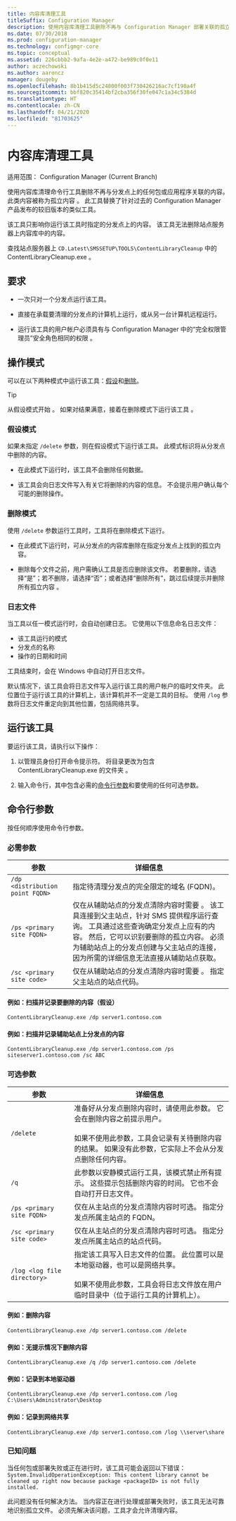 ```yaml
---
title: 内容库清理工具
titleSuffix: Configuration Manager
description: 使用内容库清理工具删除不再与 Configuration Manager 部署关联的孤立内容。
ms.date: 07/30/2018
ms.prod: configuration-manager
ms.technology: configmgr-core
ms.topic: conceptual
ms.assetid: 226cbbb2-9afa-4e2e-a472-be989c0f0e11
author: aczechowski
ms.author: aaroncz
manager: dougeby
ms.openlocfilehash: 8b1b415d5c24800f003f730426216ac7cf190a4f
ms.sourcegitcommit: bbf820c35414bf2cba356f30fe047c1a34c5384d
ms.translationtype: HT
ms.contentlocale: zh-CN
ms.lasthandoff: 04/21/2020
ms.locfileid: "81703625"
---
```

# <a name="content-library-cleanup-tool"></a>内容库清理工具

适用范围：  Configuration Manager (Current Branch)

使用内容库清理命令行工具删除不再与分发点上的任何包或应用程序关联的内容。 此类内容被称为孤立内容  。 此工具替换了针对过去的 Configuration Manager 产品发布的较旧版本的类似工具。  

该工具只影响你运行该工具时指定的分发点上的内容。 该工具无法删除站点服务器上内容库中的内容。

查找站点服务器上 `CD.Latest\SMSSETUP\TOOLS\ContentLibraryCleanup` 中的 ContentLibraryCleanup.exe  。



## <a name="requirements"></a>要求  

- 一次只对一个分发点运行该工具。  

- 直接在承载要清理的分发点的计算机上运行，或从另一台计算机远程运行。  

- 运行该工具的用户帐户必须具有与 Configuration Manager 中的“完全权限管理员”安全角色相同的权限  。  



## <a name="modes-of-operation"></a>操作模式

可以在以下两种模式中运行该工具：[假设](#what-if-mode)和[删除](#delete-mode)。

> [!Tip]  
> 从假设模式开始  。 如果对结果满意，接着在删除模式下运行该工具  。  


### <a name="what-if-mode"></a>假设模式   

如果未指定 `/delete` 参数，则在假设模式下运行该工具。 此模式标识将从分发点中删除的内容。

- 在此模式下运行时，该工具不会删除任何数据。  

- 该工具会向日志文件写入有关它将删除的内容的信息。 不会提示用户确认每个可能的删除操作。  


### <a name="delete-mode"></a>删除模式   

使用 `/delete` 参数运行工具时，工具将在删除模式下运行。

- 在此模式下运行时，可从分发点的内容库删除在指定分发点上找到的孤立内容。  

- 删除每个文件之前，用户需确认工具是否应删除该文件。 若要删除，请选择“是”；若不删除，请选择“否”；或者选择“删除所有”，跳过后续提示并删除所有孤立内容    。  


### <a name="log-file"></a>日志文件

当工具以任一模式运行时，会自动创建日志。 它使用以下信息命名日志文件： 
- 该工具运行的模式  
- 分发点的名称  
- 操作的日期和时间  

工具结束时，会在 Windows 中自动打开日志文件。 

默认情况下，该工具会将日志文件写入运行该工具的用户帐户的临时文件夹。 此位置位于运行该工具的计算机上，该计算机并不一定是工具的目标。 使用 `/log` 参数将日志文件重定向到其他位置，包括网络共享。



## <a name="run-the-tool"></a>运行该工具

要运行该工具，请执行以下操作： 

1. 以管理员身份打开命令提示符。 将目录更改为包含 ContentLibraryCleanup.exe 的文件夹  。  

2. 输入命令行，其中包含必需的[命令行参数](#bkmk_params)和要使用的任何可选参数。



## <a name="command-line-parameters"></a><a name="bkmk_params"></a>命令行参数  

按任何顺序使用命令行参数。   

### <a name="required-parameters"></a>必需参数

|参数|详细信息|
|---------|-------|
| `/dp <distribution point FQDN>`  | 指定待清理分发点的完全限定的域名 (FQDN)。 |
| `/ps <primary site FQDN>` | 仅在从辅助站点的分发点清除内容时需要  。 该工具连接到父主站点，针对 SMS 提供程序运行查询。 工具通过这些查询确定分发点上应有的内容。 然后，它可以识别要删除的孤立内容。 必须为辅助站点上的分发点创建与父主站点的连接，因为所需的详细信息无法直接从辅助站点获取。|
| `/sc <primary site code>`  | 仅在从辅助站点的分发点清除内容时需要  。 指定父主站点的站点代码。 |

#### <a name="example-scan-and-log-what-content-it-would-delete-what-if"></a>例如：扫描并记录要删除的内容（假设）
`ContentLibraryCleanup.exe /dp server1.contoso.com`

#### <a name="example-scan-and-log-content-for-a-dp-at-a-secondary-site"></a>例如：扫描并记录辅助站点上分发点的内容
`ContentLibraryCleanup.exe /dp server1.contoso.com /ps siteserver1.contoso.com /sc ABC` 


### <a name="optional-parameters"></a>可选参数

|参数|详细信息|
|---------|-------|
|`/delete`| 准备好从分发点删除内容时，请使用此参数。 它会在删除内容之前提示用户。 </br></br> 如果不使用此参数，工具会记录有关待删除内容的结果。 如果没有此参数，它实际上不会从分发点删除任何内容。 |
| `/q` | 此参数以安静模式运行工具，该模式禁止所有提示。 这些提示包括删除内容的时间。 它也不会自动打开日志文件。 |
| `/ps <primary site FQDN>` | 仅在从主站点的分发点清除内容时可选。 指定分发点所属主站点的 FQDN。 |
| `/sc <primary site code>` | 仅在从主站点的分发点清除内容时可选。 指定分发点所属主站点的站点代码。 |
| `/log <log file directory>` | 指定该工具写入日志文件的位置。 此位置可以是本地驱动器，也可以是网络共享。</br></br> 如果不使用此参数，工具会将日志文件放在用户临时目录中（位于运行工具的计算机上）。|

#### <a name="example-delete-content"></a>例如：删除内容 
`ContentLibraryCleanup.exe /dp server1.contoso.com /delete`

#### <a name="example-delete-content-without-prompts"></a>例如：无提示情况下删除内容
`ContentLibraryCleanup.exe /q /dp server1.contoso.com /delete` 

#### <a name="example-log-to-local-drive"></a>例如：记录到本地驱动器
`ContentLibraryCleanup.exe /dp server1.contoso.com /log C:\Users\Administrator\Desktop` 

#### <a name="example-log-to-network-share"></a>例如：记录到网络共享
`ContentLibraryCleanup.exe /dp server1.contoso.com /log \\server\share`


### <a name="known-issue"></a>已知问题

当任何包或部署失败或正在进行时，该工具可能会返回以下错误：`System.InvalidOperationException: This content library cannot be cleaned up right now because package <packageID> is not fully installed.`

此问题没有任何解决方法。 当内容正在进行处理或部署失败时，该工具无法可靠地识别孤立文件。 必须先解决该问题，工具才会允许清理内容。
